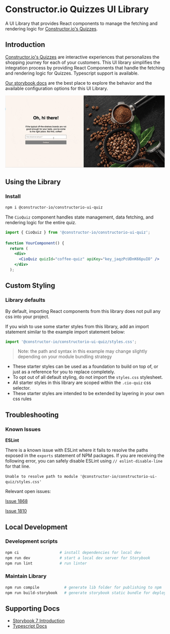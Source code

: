 # Constructor.io Quizzes UI Library

A UI Library that provides React components to manage the fetching and rendering logic for [Constructor.io's Quizzes](https://constructor.io/products/quizzes/).

## Introduction

[Constructor.io's Quizzes](https://constructor.io/products/quizzes/) are interactive experiences that personalizes the shopping journey for each of your customers. This UI library simplifies the integration process by providing React Components that handle the fetching and rendering logic for Quizzes. Typescript support is available.

[Our storybook docs](https://constructor-io.github.io/cio-quiz-temp) are the best place to explore the behavior and the available configuration options for this UI Library.

![Quizzes-Ui-Example](assets/coffee-quiz.gif)

## Using the Library

### Install

```bash
npm i @constructor-io/constructorio-ui-quiz
```

The `CioQuiz` component handles state management, data fetching, and rendering logic for the entire quiz.

```jsx
import { CioQuiz } from '@constructor-io/constructorio-ui-quiz';

function YourComponent() {
  return (
    <div>
      <CioQuiz quizId="coffee-quiz" apiKey="key_jaqzPcUDnK66puIO" />
    </div>
  );
```

## Custom Styling

### Library defaults

By default, importing React components from this library does not pull any css into your project.

If you wish to use some starter styles from this library, add an import statement similar to the example import statement below:

```js
import '@constructor-io/constructorio-ui-quiz/styles.css';
```

> Note: the path and syntax in this example may change slightly depending on your module bundling strategy

 - These starter styles can be used as a foundation to build on top of, or just as a reference for you to replace completely.
 - To opt out of all default styling, do not import the `styles.css` stylesheet.
 - All starter styles in this library are scoped within the `.cio-quiz` css selector.
 - These starter styles are intended to be extended by layering in your own css rules

## Troubleshooting

### Known Issues

**ESLint**

There is a known issue with ESLint where it fails to resolve the paths exposed in the `exports` statement of NPM packages. If you are receiving the following error, you can safely disable ESLint using `// eslint-disable-line` for that line.

`Unable to resolve path to module '@constructor-io/constructorio-ui-quiz/styles.css'`

Relevant open issues:

[Issue 1868](https://github.com/import-js/eslint-plugin-import/issues/1868)

[Issue 1810](https://github.com/import-js/eslint-plugin-import/issues/1810)

## Local Development

### Development scripts

```bash
npm ci                  # install dependencies for local dev
npm run dev             # start a local dev server for Storybook
npm run lint            # run linter
```

### Maintain Library

```bash
npm run compile           # generate lib folder for publishing to npm
npm run build-storybook   # generate storybook static bundle for deploy with GH Pages
```

## Supporting Docs

- [Storybook 7 Introduction](https://storybook.js.org/docs/7.0/react/get-started/introduction)
- [Typescript Docs](https://www.typescriptlang.org/docs/)
